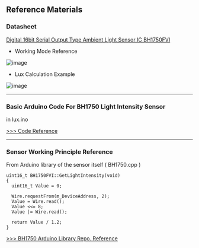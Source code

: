 ## Reference Materials

### Datasheet
[Digital 16bit Serial Output Type Ambient Light Sensor IC BH1750FVI ](https://www.mouser.com/datasheet/2/348/bh1750fvi-e-186247.pdf)

- Working Mode Reference

![image](https://user-images.githubusercontent.com/109336369/201388050-01c5c824-ece5-49e5-b2b9-4a64f17e2ba1.png)

- Lux Calculation Example

![image](https://user-images.githubusercontent.com/109336369/201387900-a761d71e-c57c-4080-a651-899d45f10bc7.png)


* * *

### Basic Arduino Code For BH1750 Light Intensity Sensor

in lux.ino

[>>> Code Reference](https://www.allnewstep.com/article/347/104-arduino-gy-30-%E0%B8%AA%E0%B8%AD%E0%B8%99%E0%B8%A7%E0%B8%B4%E0%B8%98%E0%B8%B5%E0%B9%83%E0%B8%8A%E0%B9%89%E0%B8%87%E0%B8%B2%E0%B8%99%E0%B9%80%E0%B8%8B%E0%B8%99%E0%B9%80%E0%B8%8B%E0%B8%AD%E0%B8%A3%E0%B9%8C%E0%B8%84%E0%B8%A7%E0%B8%B2%E0%B8%A1%E0%B9%80%E0%B8%82%E0%B9%89%E0%B8%A1%E0%B9%81%E0%B8%AA%E0%B8%87-gy-30-bh1750fvi-gy-30)

* * *

### Sensor Working Principle Reference

From Arduino library of the sensor itself ( BH1750.cpp )

```
uint16_t BH1750FVI::GetLightIntensity(void)
{
  uint16_t Value = 0;

  Wire.requestFrom(m_DeviceAddress, 2);
  Value = Wire.read();
  Value <<= 8;
  Value |= Wire.read();

  return Value / 1.2;
}
```

[>>> BH1750 Arduino Library Repo. Reference](https://github.com/claws/BH1750)
